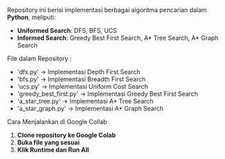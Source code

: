 Repository ini berisi implementasi berbagai algoritma pencarian dalam **Python**, meliputi:
- **Uniformed Search**: DFS, BFS, UCS
- **Informed Search**: Greedy Best First Search, A* Tree Search, A* Graph Search

File dalam Repository :
- 'dfs.py' -> Implementasi Depth First Search
- 'bfs.py' -> Implementasi Breadth First Search
- 'ucs.py' -> Implementasi Uniform Cost Search
- 'greedy_best_first.py' -> Implementasi Greedy Best First Search
- 'a_star_tree.py' -> Implementasi A* Tree Search
- 'a_star_graph.py' -> Implementasi A* Graph Search

Cara Menjalankan di Google Collab
1. **Clone repository ke Google Colab**
2. **Buka file yang sesuai**
3. **Klik Runtime dan Run All**
